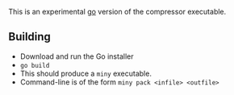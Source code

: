 This is an experimental [go](https://go.dev/) version of the compressor executable.

Building
--------

* Download and run the Go installer
* `go build`
* This should produce a `miny` executable.
* Command-line is of the form `miny pack <infile> <outfile>`